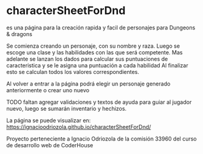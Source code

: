 # characterSheetForDnd

 es una página para la creación rapida y facil de personajes para Dungeons & dragons

Se comienza creando un personaje, con su nombre y raza. Luego se escoge una clase y las habilidades con las que será competente.
Mas adelante se lanzan los dados para calcular sus puntuaciones de caracteristica y se le asigna una puntuación a cada habilidad
Al finalizar esto se calculan todos los valores correspondientes.

Al volver a entrar a la página podrá elegir un personaje generado anteriormente o crear uno nuevo

TODO faltan agregar validaciones y textos de ayuda para guiar al jugador nuevo, luego se sumarán inventario y hechizos.

La página se puede visualizar en: https://ignacioodriozola.github.io/characterSheetForDnd/




Proyecto perteneciente a Ignacio Odriozola de la comisión 33960 del curso de desarrollo web de CoderHouse
